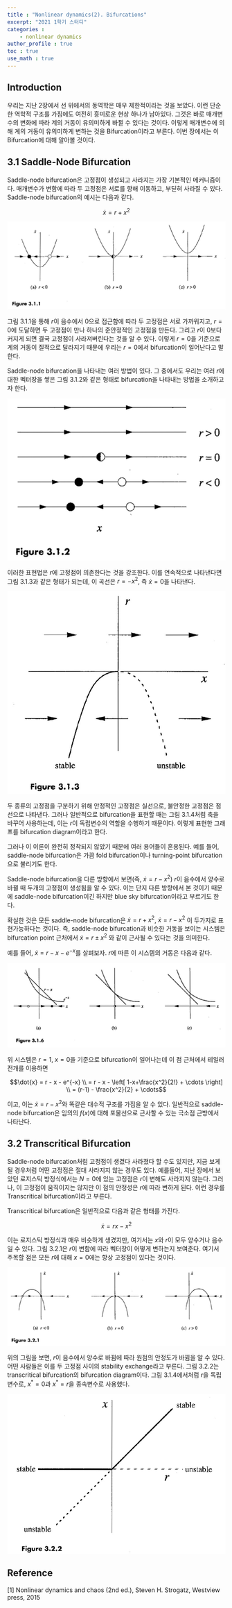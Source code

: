 ```yaml
---
title : "Nonlinear dynamics(2). Bifurcations"
excerpt: "2021 1학기 스터디"
categories :
    - nonlinear dynamics
author_profile : true
toc : true
use_math : true
---
```


## Introduction

우리는 지난 2장에서 선 위에서의 동역학은 매우 제한적이라는 것을 보았다. 이런 단순한 역학적 구조를 가짐에도 여전히 흥미로운 현상 하나가 남아있다. 그것은 바로 매개변수의 변화에 따라 계의 거동이 유의미하게 바뀔 수 있다는 것이다. 이렇게 매개변수에 의해 계의 거동이 유의미하게 변하는 것을 Bifurcation이라고 부른다. 이번 장에서는 이 Bifurcation에 대해 알아볼 것이다.

## 3.1 Saddle-Node Bifurcation

Saddle-node bifurcation은 고정점이 생성되고 사라지는 가장 기본적인 메커니즘이다. 매개변수가 변함에 따라 두 고정점은 서로를 향해 이동하고, 부딛혀 사라질 수 있다. Saddle-node bifurcation의 예시는 다음과 같다.

$$\dot{x} = r + x^2$$

![ex_screenshot](/assets/images/NLD/fig-3.1.1.jpg)

그림 3.1.1을 통해 $r$이 음수에서 $0$으로 접근함에 따라 두 고정점은 서로 가까워지고, $r=0$에 도달하면 두 고정점이 만나 하나의 준안정적인 고정점을 만든다. 그리고 $r$이 $0$보다 커지게 되면 결국 고정점이 사라져버린다는 것을 알 수 있다. 이렇게 $r=0$을 기준으로 계의 거동이 질적으로 달라지기 때문에 우리는 $r=0$에서 bifurcation이 일어난다고 말한다.

Saddle-node bifurcation을 나타내는 여러 방법이 있다. 그 중에서도 우리는 여러 $r$에 대한 벡터장을 쌓은 그림 3.1.2와 같은 형태로 bifurcation을 나타내는 방법을 소개하고자 한다.

![ex_screenshot](/assets/images/NLD/fig-3.1.2.jpg)

이러한 표현법은 $r$에 고정점이 의존한다는 것을 강조한다. 이를 연속적으로 나타낸다면 그림 3.1.3과 같은 형태가 되는데, 이 곡선은 $r=-x^2$, 즉 $\dot{x}=0$을 나타낸다.

![ex_screenshot](/assets/images/NLD/fig-3.1.3.jpg)

두 종류의 고정점을 구분하기 위해 안정적인 고정점은 실선으로, 불안정한 고정점은 점선으로 나타낸다. 그러나 일반적으로 bifurcation을 표현할 때는 그림 3.1.4처럼 축을 바꾸어 사용하는데, 이는 $r$이 독립변수의 역할을 수행하기 때문이다. 이렇게 표현한 그래프를 bifurcation diagram이라고 한다.

그러나 이 이론이 완전히 정착되지 않았기 때문에 여러 용어들이 혼용된다. 예를 들어, saddle-node bifurcation은 가끔 fold bifurcation이나 turning-point bifurcation으로 불리기도 한다.

Saddle-node bifurcation을 다른 방향에서 보면(즉, $\dot{x} = r-x^2$) $r$이 음수에서 양수로 바뀔 때 두개의 고정점이 생성됨을 알 수 있다. 이는 단지 다른 방향에서 본 것이기 때문에 saddle-node bifurcation이긴 하지만 blue sky bifurcation이라고 부르기도 한다.

확실한 것은 모든 saddle-node bifurcation은 $\dot{x} = r + x^2$, $\dot{x} = r - x^2$ 이 두가지로 표현가능하다는 것이다. 즉, saddle-node bifurcation과 비슷한 거동을 보이는 시스템은 bifurcation point 근처에서 $\dot{x} = r \pm x^2$ 와 같이 근사될 수 있다는 것을 의미한다.

예를 들어, $\dot{x} = r - x - e^{-x}$를 살펴보자. $r$에 따른 이 시스템의 거동은 다음과 같다.

![ex_screenshot](/assets/images/NLD/fig-3.1.6.jpg)

위 시스템은 $r = 1$, $x=0$을 기준으로 bifurcation이 일어나는데 이 점 근처에서 테일러 전개를 이용하면 

$$\dot{x} = r - x - e^{-x} \\ = r - x - \left[ 1-x+\frac{x^2}{2!} + \cdots \right] \\ = (r-1) - \frac{x^2}{2} + \cdots$$

이고, 이는 $\dot{x} = r - x^2$와 똑같은 대수적 구조를 가짐을 알 수 있다. 일반적으로 saddle-node bifurcation은 임의의 $f(x)$에 대해 포물선으로 근사할 수 있는 극소점 근방에서 나타난다.

## 3.2 Transcritical Bifurcation

Saddle-node bifurcation처럼 고정점이 생겼다 사라졌다 할 수도 있지만, 지금 보게 될 경우처럼 어떤 고정점은 절대 사라지지 않는 경우도 있다. 예를들어, 지난 장에서 보았던 로지스틱 방정식에서는 $N=0$에 있는 고정점은 $r$이 변해도 사라지지 않는다. 그러나, 이 고정점이 움직이지는 않지만 이 점의 안정성은 $r$에 따라 변하게 된다. 이런 경우를 Transcritical bifurcation이라고 부른다.

Transcritical bifurcation은 일반적으로 다음과 같은 형태를 가진다.

$$\dot{x} = rx - x^2$$

이는 로지스틱 방정식과 매우 비슷하게 생겼지만, 여기서는 $x$와 $r$이 모두 양수거나 음수일 수 있다. 그림 3.2.1은 $r$이 변함에 따라 벡터장이 어떻게 변하는지 보여준다. 여기서 주목할 점은 모든 $r$에 대해 $x=0$에는 항상 고정점이 있다는 것이다.

![ex_screenshot](/assets/images/NLD/fig-3.2.1.jpg)

위의 그림을 보면, $r$이 음수에서 양수로 바뀜에 따라 원점의 안정도가 바뀜을 알 수 있다. 어떤 사람들은 이를 두 고정점 사이의 stability exchange라고 부른다. 그림 3.2.2는 transcritical bifurcation의 bifurcation diagram이다. 그림 3.1.4에서처럼 $r$을 독립변수로, $x^{\ast} = 0$과 $x^{\ast} = r$을 종속변수로 사용했다.

![ex_screenshot](/assets/images/NLD/fig-3.2.2.jpg)















## Reference

[1] Nonlinear dynamics and chaos (2nd ed.), Steven H. Strogatz, Westview press, 2015